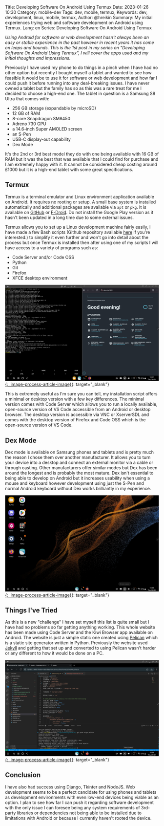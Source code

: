 Title: Developing Software On Android Using Termux
Date: 2023-01-26 10:30
Category: mobile-dev
Tags: dev, mobile, termux,
Keywords: dev, development, linux, mobile, termux,
Author: @hreikin
Summary: My initial experiences trying web and software development on Android using Termux.
Lang: en
Series: Developing Software On Android Using Termux

*Using Android for software or web development hasn't always been an easy or stable experience in the past however in recent years it has come on leaps and bounds. This is the 1st post in my series on "Developing Software On Android Using Termux", I will cover the apps used and my initial thoughts and impressions.*

Previously I have used my phone to do things in a pinch when I have had no other option but recently I bought myself a tablet and wanted to see how feasible it would be to use it for software or web development and how far I could push it before running into any deal-breaking issues. I have never owned a tablet but the family has so as this was a rare treat for me I decided to choose a high-end one. The tablet in question is a Samsung S8 Ultra that comes with:

- 256 GB storage (expandable by microSD)
- 12 GB of RAM
- 8-core Snapdragon SM8450
- Adreno 730 GPU
- a 14.6-inch Super AMOLED screen
- an S-Pen
- USB-C display-out capability
- Dex Mode

It's the 2nd or 3rd best model they do with one being available with 16 GB of RAM but it was the best that was available that I could find for purchase and I am extremely happy with it. It cannot be considered cheap costing around £1000 but it is a high-end tablet with some great specifications.

## Termux

Termux is a terminal emulator and Linux environment application available on Android. It requires no rooting or setup. A small base system is installed automatically and additional packages are available via `apt` or `pkg`. It is available on [GitHub](https://github.com/termux/termux-app) or [F-Droid](https://f-droid.org/packages/com.termux/). Do not install the Google Play version as it hasn't been updated in a long time due to some external issues.

Termux allows you to set up a Linux development machine fairly easily, I have made a few Bash scripts (Github repository available [here](https://github.com/hreikin/termux-dev-setups) if you're interested.) to simplify it even further and won't go into detail about the process but once Termux is installed then after using one of my scripts I will have access to a variety of programs such as:

- Code Server and/or Code OSS
- Python
- Git
- Firefox
- XFCE desktop environment

[![termux-firefox-splitscreen](images/termux-firefox-splitscreen.jpg){: .image-process-article-image}](images/termux-firefox-splitscreen.jpg){: target="_blank"}

This is extremely useful as I'm sure you can tell, my installation script offers a minimal or desktop version with a few key differences. The minimal version comes with Code Server which allows you to run a locally available, open-source version of VS Code accessible from an Android or desktop browser. The desktop version is accessible via VNC or XserverSDL and comes with the desktop version of Firefox and Code OSS which is the open-source version of VS Code.

## Dex Mode

Dex mode is available on Samsung phones and tablets and is pretty much the reason I chose them over another manufacturer. It allows you to turn your device into a desktop and connect an external monitor via a cable or through casting. Other manufacturers offer similar modes but Dex has been around the longest and is probably the most mature. Dex isn't essential to being able to develop on Android but it increases usability when using a mouse and keyboard however development using just the S-Pen and normal Android keyboard without Dex works brilliantly in my experience.

[![dex-home](images/dex-home.jpg){: .image-process-article-image}](images/dex-home.jpg){: target="_blank"}

## Things I've Tried

As this is a new "challenge" I have set myself this list is quite small but I have had no problems so far getting anything working. This whole website has been made using Code Server and the Kiwi Browser app available on Android. The website is just a simple static one created using [Pelican](https://github.com/getpelican/pelican) which is a static site generator written in Python. Previously the website used [Jekyll](https://jekyllrb.com/) and getting that set up and converted to using Pelican wasn't harder or any different to how it would be done on a PC.

[![code-server-in-kiwi-browser](images/code-server-in-kiwi-browser.jpg){: .image-process-article-image}](images/code-server-in-kiwi-browser.jpg){: target="_blank"}

## Conclusion

I have also had success using Django, Tkinter and NodeJS. Web development seems to be a perfect candidate for using phones and tablets as development environments with even low-end devices being viable as an option. I plan to see how far I can push it regarding software development with the only issue I can foresee being any system requirements of 3rd-party libraries or dependencies not being able to be installed due to limitations with Android or because I currently haven't rooted the device.